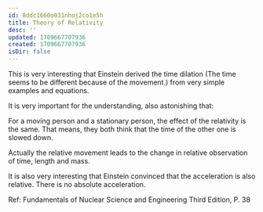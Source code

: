 ```yaml
---
id: 8ddc1660o031nhoj2co1e5h
title: Theory of Relativity
desc: ''
updated: 1709667707936
created: 1709667707936
isDir: false
---
```

This is very interesting that Einstein derived the time dilation (The
time seems to be different because of the movement.) from very simple
examples and equations.

It is very important for the understanding, also astonishing that:

For a moving person and a stationary person, the effect of the
relativity is the same. That means, they both think that the time of the
other one is slowed down.

Actually the relative movement leads to the change in relative
observation of time, length and mass.

It is also very interesting that Einstein convinced that the
acceleration is also relative. There is no absolute acceleration.

Ref: Fundamentals of Nuclear Science and Engineering Third Edition, P.
38
